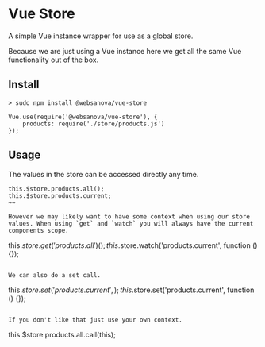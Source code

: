 # Vue Store

A simple Vue instance wrapper for use as a global store.

Because we are just using a Vue instance here we get all the same Vue functionality out of the box.


## Install

~~~
> sudo npm install @websanova/vue-store
~~~    

~~~
Vue.use(require('@websanova/vue-store'), {
    products: require('./store/products.js')
});
~~~


## Usage

The values in the store can be accessed directly any time.

~~~
this.$store.products.all();
this.$store.products.current;
~~

However we may likely want to have some context when using our store values. When using `get` and `watch` you will always have the current components scope.

~~~
this.$store.get('products.all')();
this.$store.watch('products.current', function () {});
~~~

We can also do a set call.

~~~
this.$store.set('products.current', {});
this.$store.set('products.current', function () {});
~~~

If you don't like that just use your own context.

~~~
this.$store.products.all.call(this);
~~~